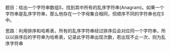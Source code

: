 题目：给出一个字符串数组S，找到其中所有的乱序字符串(Anagram)。如果一个字符串是乱序字符串，那么他存在一个字母集合相同，但顺序不同的字符串也在S中。

思路：利用排序和哈希表，所有的乱序字符串经过排序后会对应同一个字符串，所以以排序后的字符串为哈希表，记录此字符串出现次数，若出现不止一次，则为乱序字符串